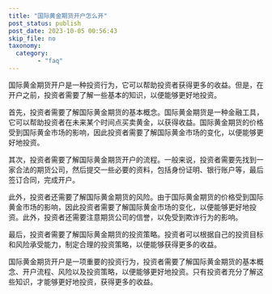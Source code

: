 ```yaml
---
title: "国际黄金期货开户怎么开"
post_status: publish
post_date: 2023-10-05 00:56:43
skip_file: no
taxonomy:
  category:
        - "faq"
---
```


国际黄金期货开户是一种投资行为，它可以帮助投资者获得更多的收益。但是，在开户之前，投资者需要了解一些基本的知识，以便能够更好地投资。

首先，投资者需要了解国际黄金期货的基本概念。国际黄金期货是一种金融工具，它可以帮助投资者在未来某个时间点买卖黄金，以获得收益。国际黄金期货的价格受到国际黄金市场的影响，因此投资者需要了解国际黄金市场的变化，以便能够更好地投资。

其次，投资者需要了解国际黄金期货开户的流程。一般来说，投资者需要先找到一家合法的期货公司，然后提交一些必要的资料，包括身份证明、银行账户等，最后签订合同，完成开户。

此外，投资者还需要了解国际黄金期货的风险。由于国际黄金期货的价格受到国际黄金市场的影响，因此投资者需要了解国际黄金市场的变化，以便能够更好地投资。此外，投资者还需要注意期货公司的信誉，以免受到欺诈行为的影响。

最后，投资者需要了解国际黄金期货的投资策略。投资者可以根据自己的投资目标和风险承受能力，制定合理的投资策略，以便能够获得更多的收益。

国际黄金期货开户是一项重要的投资行为，投资者需要了解国际黄金期货的基本概念、开户流程、风险以及投资策略，以便能够更好地投资。只有投资者充分了解这些知识，才能够更好地投资，获得更多的收益。
